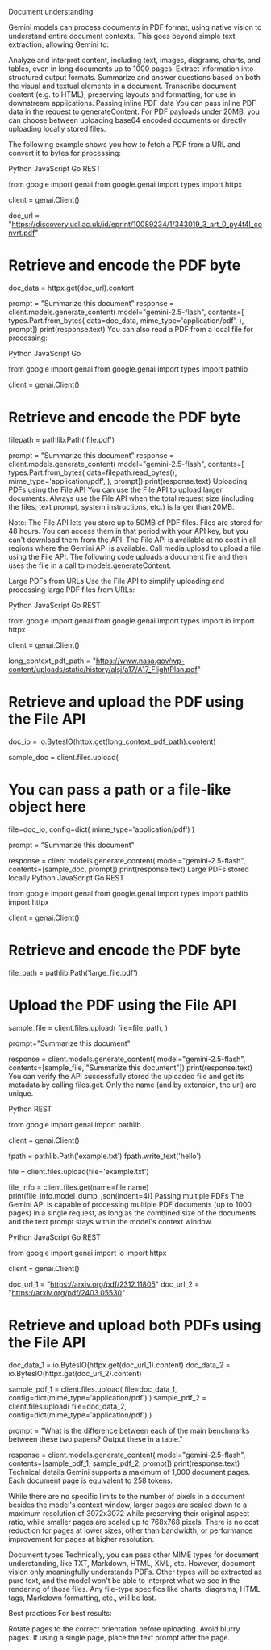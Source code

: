 Document understanding

Gemini models can process documents in PDF format, using native vision to understand entire document contexts. This goes beyond simple text extraction, allowing Gemini to:

Analyze and interpret content, including text, images, diagrams, charts, and tables, even in long documents up to 1000 pages.
Extract information into structured output formats.
Summarize and answer questions based on both the visual and textual elements in a document.
Transcribe document content (e.g. to HTML), preserving layouts and formatting, for use in downstream applications.
Passing inline PDF data
You can pass inline PDF data in the request to generateContent. For PDF payloads under 20MB, you can choose between uploading base64 encoded documents or directly uploading locally stored files.

The following example shows you how to fetch a PDF from a URL and convert it to bytes for processing:

Python
JavaScript
Go
REST

from google import genai
from google.genai import types
import httpx

client = genai.Client()

doc_url = "https://discovery.ucl.ac.uk/id/eprint/10089234/1/343019_3_art_0_py4t4l_convrt.pdf"

# Retrieve and encode the PDF byte
doc_data = httpx.get(doc_url).content

prompt = "Summarize this document"
response = client.models.generate_content(
  model="gemini-2.5-flash",
  contents=[
      types.Part.from_bytes(
        data=doc_data,
        mime_type='application/pdf',
      ),
      prompt])
print(response.text)
You can also read a PDF from a local file for processing:

Python
JavaScript
Go

from google import genai
from google.genai import types
import pathlib

client = genai.Client()

# Retrieve and encode the PDF byte
filepath = pathlib.Path('file.pdf')

prompt = "Summarize this document"
response = client.models.generate_content(
  model="gemini-2.5-flash",
  contents=[
      types.Part.from_bytes(
        data=filepath.read_bytes(),
        mime_type='application/pdf',
      ),
      prompt])
print(response.text)
Uploading PDFs using the File API
You can use the File API to upload larger documents. Always use the File API when the total request size (including the files, text prompt, system instructions, etc.) is larger than 20MB.

Note: The File API lets you store up to 50MB of PDF files. Files are stored for 48 hours. You can access them in that period with your API key, but you can't download them from the API. The File API is available at no cost in all regions where the Gemini API is available.
Call media.upload to upload a file using the File API. The following code uploads a document file and then uses the file in a call to models.generateContent.

Large PDFs from URLs
Use the File API to simplify uploading and processing large PDF files from URLs:

Python
JavaScript
Go
REST

from google import genai
from google.genai import types
import io
import httpx

client = genai.Client()

long_context_pdf_path = "https://www.nasa.gov/wp-content/uploads/static/history/alsj/a17/A17_FlightPlan.pdf"

# Retrieve and upload the PDF using the File API
doc_io = io.BytesIO(httpx.get(long_context_pdf_path).content)

sample_doc = client.files.upload(
  # You can pass a path or a file-like object here
  file=doc_io,
  config=dict(
    mime_type='application/pdf')
)

prompt = "Summarize this document"

response = client.models.generate_content(
  model="gemini-2.5-flash",
  contents=[sample_doc, prompt])
print(response.text)
Large PDFs stored locally
Python
JavaScript
Go
REST

from google import genai
from google.genai import types
import pathlib
import httpx

client = genai.Client()

# Retrieve and encode the PDF byte
file_path = pathlib.Path('large_file.pdf')

# Upload the PDF using the File API
sample_file = client.files.upload(
  file=file_path,
)

prompt="Summarize this document"

response = client.models.generate_content(
  model="gemini-2.5-flash",
  contents=[sample_file, "Summarize this document"])
print(response.text)
You can verify the API successfully stored the uploaded file and get its metadata by calling files.get. Only the name (and by extension, the uri) are unique.

Python
REST

from google import genai
import pathlib

client = genai.Client()

fpath = pathlib.Path('example.txt')
fpath.write_text('hello')

file = client.files.upload(file='example.txt')

file_info = client.files.get(name=file.name)
print(file_info.model_dump_json(indent=4))
Passing multiple PDFs
The Gemini API is capable of processing multiple PDF documents (up to 1000 pages) in a single request, as long as the combined size of the documents and the text prompt stays within the model's context window.

Python
JavaScript
Go
REST

from google import genai
import io
import httpx

client = genai.Client()

doc_url_1 = "https://arxiv.org/pdf/2312.11805"
doc_url_2 = "https://arxiv.org/pdf/2403.05530"

# Retrieve and upload both PDFs using the File API
doc_data_1 = io.BytesIO(httpx.get(doc_url_1).content)
doc_data_2 = io.BytesIO(httpx.get(doc_url_2).content)

sample_pdf_1 = client.files.upload(
  file=doc_data_1,
  config=dict(mime_type='application/pdf')
)
sample_pdf_2 = client.files.upload(
  file=doc_data_2,
  config=dict(mime_type='application/pdf')
)

prompt = "What is the difference between each of the main benchmarks between these two papers? Output these in a table."

response = client.models.generate_content(
  model="gemini-2.5-flash",
  contents=[sample_pdf_1, sample_pdf_2, prompt])
print(response.text)
Technical details
Gemini supports a maximum of 1,000 document pages. Each document page is equivalent to 258 tokens.

While there are no specific limits to the number of pixels in a document besides the model's context window, larger pages are scaled down to a maximum resolution of 3072x3072 while preserving their original aspect ratio, while smaller pages are scaled up to 768x768 pixels. There is no cost reduction for pages at lower sizes, other than bandwidth, or performance improvement for pages at higher resolution.

Document types
Technically, you can pass other MIME types for document understanding, like TXT, Markdown, HTML, XML, etc. However, document vision only meaningfully understands PDFs. Other types will be extracted as pure text, and the model won't be able to interpret what we see in the rendering of those files. Any file-type specifics like charts, diagrams, HTML tags, Markdown formatting, etc., will be lost.

Best practices
For best results:

Rotate pages to the correct orientation before uploading.
Avoid blurry pages.
If using a single page, place the text prompt after the page.
